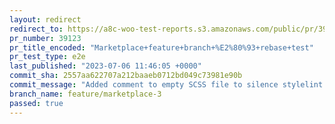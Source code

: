 ```yaml
---
layout: redirect
redirect_to: https://a8c-woo-test-reports.s3.amazonaws.com/public/pr/39123/e2e/index.html
pr_number: 39123
pr_title_encoded: "Marketplace+feature+branch+%E2%80%93+rebase+test"
pr_test_type: e2e
last_published: "2023-07-06 11:46:05 +0000"
commit_sha: 2557aa622707a212baaeb0712bd049c73981e90b
commit_message: "Added comment to empty SCSS file to silence stylelint `no-empty-sourc…"
branch_name: feature/marketplace-3
passed: true
---
```

